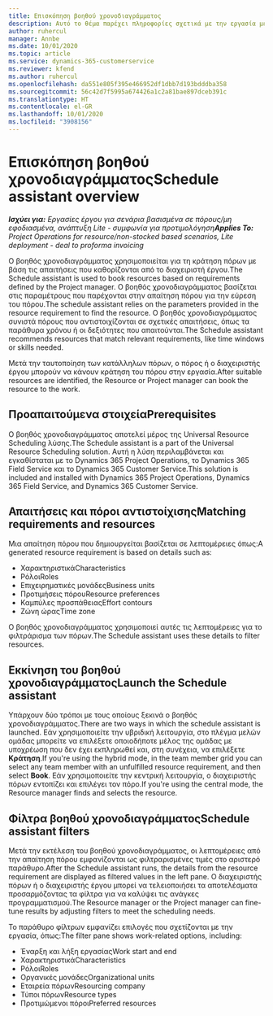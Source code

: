 ```yaml
---
title: Επισκόπηση βοηθού χρονοδιαγράμματος
description: Αυτό το θέμα παρέχει πληροφορίες σχετικά με την εργασία με τον βοηθό χρονοδιαγράμματος για την κράτηση πόρων.
author: ruhercul
manager: Annbe
ms.date: 10/01/2020
ms.topic: article
ms.service: dynamics-365-customerservice
ms.reviewer: kfend
ms.author: ruhercul
ms.openlocfilehash: da551e805f395e466952df1dbb7d193bdddba358
ms.sourcegitcommit: 56c42d7f5995a674426a1c2a81bae897dceb391c
ms.translationtype: HT
ms.contentlocale: el-GR
ms.lasthandoff: 10/01/2020
ms.locfileid: "3908156"
---
```

# <a name="schedule-assistant-overview"></a><span data-ttu-id="f5ba3-103">Επισκόπηση βοηθού χρονοδιαγράμματος</span><span class="sxs-lookup"><span data-stu-id="f5ba3-103">Schedule assistant overview</span></span>

<span data-ttu-id="f5ba3-104">_**Ισχύει για:** Εργασίες έργου για σενάρια βασισμένα σε πόρους/μη εφοδιασμένα, ανάπτυξη Lite - συμφωνία για προτιμολόγηση_</span><span class="sxs-lookup"><span data-stu-id="f5ba3-104">_**Applies To:** Project Operations for resource/non-stocked based scenarios, Lite deployment - deal to proforma invoicing_</span></span>

<span data-ttu-id="f5ba3-105">Ο βοηθός χρονοδιαγράμματος χρησιμοποιείται για τη κράτηση πόρων με βάση τις απαιτήσεις που καθορίζονται από το διαχειριστή έργου.</span><span class="sxs-lookup"><span data-stu-id="f5ba3-105">The Schedule assistant is used to book resources based on requirements defined by the Project manager.</span></span> <span data-ttu-id="f5ba3-106">Ο βοηθός χρονοδιαγράμματος βασίζεται στις παραμέτρους που παρέχονται στην απαίτηση πόρου για την εύρεση του πόρου.</span><span class="sxs-lookup"><span data-stu-id="f5ba3-106">The schedule assistant relies on the parameters provided in the resource requirement to find the resource.</span></span> <span data-ttu-id="f5ba3-107">Ο βοηθός χρονοδιαγράμματος συνιστά πόρους που αντιστοιχίζονται σε σχετικές απαιτήσεις, όπως τα παράθυρα χρόνου ή οι δεξιότητες που απαιτούνται.</span><span class="sxs-lookup"><span data-stu-id="f5ba3-107">The Schedule assistant recommends resources that match relevant requirements, like time windows or skills needed.</span></span>

<span data-ttu-id="f5ba3-108">Μετά την ταυτοποίηση των κατάλληλων πόρων, ο πόρος ή ο διαχειριστής έργου μπορούν να κάνουν κράτηση του πόρου στην εργασία.</span><span class="sxs-lookup"><span data-stu-id="f5ba3-108">After suitable resources are identified, the Resource or Project manager can book the resource to the work.</span></span>

## <a name="prerequisites"></a><span data-ttu-id="f5ba3-109">Προαπαιτούμενα στοιχεία</span><span class="sxs-lookup"><span data-stu-id="f5ba3-109">Prerequisites</span></span>

<span data-ttu-id="f5ba3-110">Ο βοηθός χρονοδιαγράμματος αποτελεί μέρος της Universal Resource Scheduling λύσης.</span><span class="sxs-lookup"><span data-stu-id="f5ba3-110">The Schedule assistant is a part of the Universal Resource Scheduling solution.</span></span> <span data-ttu-id="f5ba3-111">Αυτή η λύση περιλαμβάνεται και εγκαθίσταται με το Dynamics 365 Project Operations, το Dynamics 365 Field Service και το Dynamics 365 Customer Service.</span><span class="sxs-lookup"><span data-stu-id="f5ba3-111">This solution is included and installed with Dynamics 365 Project Operations, Dynamics 365 Field Service, and Dynamics 365 Customer Service.</span></span>

## <a name="matching-requirements-and-resources"></a><span data-ttu-id="f5ba3-112">Απαιτήσεις και πόροι αντιστοίχισης</span><span class="sxs-lookup"><span data-stu-id="f5ba3-112">Matching requirements and resources</span></span>

<span data-ttu-id="f5ba3-113">Μια απαίτηση πόρου που δημιουργείται βασίζεται σε λεπτομέρειες όπως:</span><span class="sxs-lookup"><span data-stu-id="f5ba3-113">A generated resource requirement is based on details such as:</span></span>

-   <span data-ttu-id="f5ba3-114">Χαρακτηριστικά</span><span class="sxs-lookup"><span data-stu-id="f5ba3-114">Characteristics</span></span>
-   <span data-ttu-id="f5ba3-115">Ρόλοι</span><span class="sxs-lookup"><span data-stu-id="f5ba3-115">Roles</span></span>
-   <span data-ttu-id="f5ba3-116">Επιχειρηματικές μονάδες</span><span class="sxs-lookup"><span data-stu-id="f5ba3-116">Business units</span></span>
-   <span data-ttu-id="f5ba3-117">Προτιμήσεις πόρου</span><span class="sxs-lookup"><span data-stu-id="f5ba3-117">Resource preferences</span></span>
-   <span data-ttu-id="f5ba3-118">Καμπύλες προσπάθειας</span><span class="sxs-lookup"><span data-stu-id="f5ba3-118">Effort contours</span></span>
-   <span data-ttu-id="f5ba3-119">Ζώνη ώρας</span><span class="sxs-lookup"><span data-stu-id="f5ba3-119">Time zone</span></span>

<span data-ttu-id="f5ba3-120">Ο βοηθός χρονοδιαγράμματος χρησιμοποιεί αυτές τις λεπτομέρειες για το φιλτράρισμα των πόρων.</span><span class="sxs-lookup"><span data-stu-id="f5ba3-120">The Schedule assistant uses these details to filter resources.</span></span>

## <a name="launch-the-schedule-assistant"></a><span data-ttu-id="f5ba3-121">Εκκίνηση του βοηθού χρονοδιαγράμματος</span><span class="sxs-lookup"><span data-stu-id="f5ba3-121">Launch the Schedule assistant</span></span>

<span data-ttu-id="f5ba3-122">Υπάρχουν δύο τρόποι με τους οποίους ξεκινά ο βοηθός χρονοδιαγράμματος.</span><span class="sxs-lookup"><span data-stu-id="f5ba3-122">There are two ways in which the schedule assistant is launched.</span></span> <span data-ttu-id="f5ba3-123">Εάν χρησιμοποιείτε την υβριδική λειτουργία, στο πλέγμα μελών ομάδας μπορείτε να επιλέξετε οποιοδήποτε μέλος της ομάδας με υποχρέωση που δεν έχει εκπληρωθεί και, στη συνέχεια, να επιλέξετε **Κράτηση**.</span><span class="sxs-lookup"><span data-stu-id="f5ba3-123">If you're using the hybrid mode, in the team member grid you can select any team member with an unfulfilled resource requirement, and then select **Book**.</span></span> <span data-ttu-id="f5ba3-124">Εάν χρησιμοποιείτε την κεντρική λειτουργία, ο διαχειριστής πόρων εντοπίζει και επιλέγει τον πόρο.</span><span class="sxs-lookup"><span data-stu-id="f5ba3-124">If you're using the central mode, the Resource manager finds and selects the resource.</span></span>

## <a name="schedule-assistant-filters"></a><span data-ttu-id="f5ba3-125">Φίλτρα βοηθού χρονοδιαγράμματος</span><span class="sxs-lookup"><span data-stu-id="f5ba3-125">Schedule assistant filters</span></span>

<span data-ttu-id="f5ba3-126">Μετά την εκτέλεση του βοηθού χρονοδιαγράμματος, οι λεπτομέρειες από την απαίτηση πόρου εμφανίζονται ως φιλτραρισμένες τιμές στο αριστερό παράθυρο.</span><span class="sxs-lookup"><span data-stu-id="f5ba3-126">After the Schedule assistant runs, the details from the resource requirement are displayed as filtered values in the left pane.</span></span> <span data-ttu-id="f5ba3-127">Ο διαχειριστής πόρων ή ο διαχειριστής έργου μπορεί να τελειοποιήσει τα αποτελέσματα προσαρμόζοντας τα φίλτρα για να καλύψει τις ανάγκες προγραμματισμού.</span><span class="sxs-lookup"><span data-stu-id="f5ba3-127">The Resource manager or the Project manager can fine-tune results by adjusting filters to meet the scheduling needs.</span></span>

<span data-ttu-id="f5ba3-128">Το παράθυρο φίλτρων εμφανίζει επιλογές που σχετίζονται με την εργασία, όπως:</span><span class="sxs-lookup"><span data-stu-id="f5ba3-128">The filter pane shows work-related options, including:</span></span>

-   <span data-ttu-id="f5ba3-129">Έναρξη και λήξη εργασίας</span><span class="sxs-lookup"><span data-stu-id="f5ba3-129">Work start and end</span></span>
-   <span data-ttu-id="f5ba3-130">Χαρακτηριστικά</span><span class="sxs-lookup"><span data-stu-id="f5ba3-130">Characteristics</span></span>
-   <span data-ttu-id="f5ba3-131">Ρόλοι</span><span class="sxs-lookup"><span data-stu-id="f5ba3-131">Roles</span></span>
-   <span data-ttu-id="f5ba3-132">Οργανικές μονάδες</span><span class="sxs-lookup"><span data-stu-id="f5ba3-132">Organizational units</span></span>
-   <span data-ttu-id="f5ba3-133">Εταιρεία πόρων</span><span class="sxs-lookup"><span data-stu-id="f5ba3-133">Resourcing company</span></span>
-   <span data-ttu-id="f5ba3-134">Τύποι πόρων</span><span class="sxs-lookup"><span data-stu-id="f5ba3-134">Resource types</span></span>
-   <span data-ttu-id="f5ba3-135">Προτιμώμενοι πόροι</span><span class="sxs-lookup"><span data-stu-id="f5ba3-135">Preferred resources</span></span>

